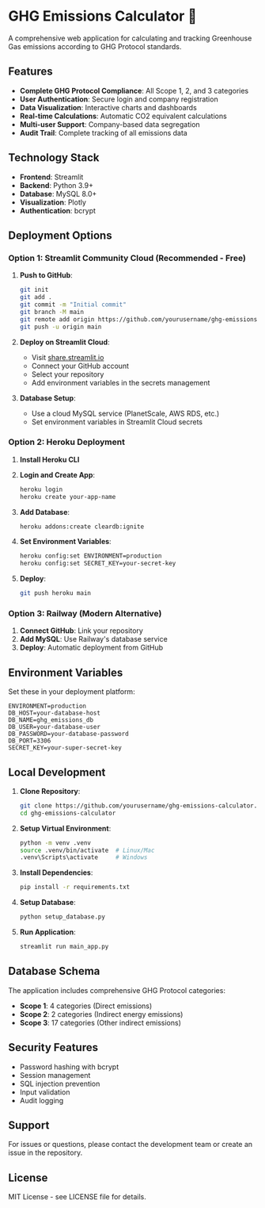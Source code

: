 # GHG Emissions Calculator 🌱

A comprehensive web application for calculating and tracking Greenhouse Gas emissions according to GHG Protocol standards.

## Features

- **Complete GHG Protocol Compliance**: All Scope 1, 2, and 3 categories
- **User Authentication**: Secure login and company registration
- **Data Visualization**: Interactive charts and dashboards
- **Real-time Calculations**: Automatic CO2 equivalent calculations
- **Multi-user Support**: Company-based data segregation
- **Audit Trail**: Complete tracking of all emissions data

## Technology Stack

- **Frontend**: Streamlit
- **Backend**: Python 3.9+
- **Database**: MySQL 8.0+
- **Visualization**: Plotly
- **Authentication**: bcrypt

## Deployment Options

### Option 1: Streamlit Community Cloud (Recommended - Free)

1. **Push to GitHub**:
   ```bash
   git init
   git add .
   git commit -m "Initial commit"
   git branch -M main
   git remote add origin https://github.com/yourusername/ghg-emissions-calculator.git
   git push -u origin main
   ```

2. **Deploy on Streamlit Cloud**:
   - Visit [share.streamlit.io](https://share.streamlit.io)
   - Connect your GitHub account
   - Select your repository
   - Add environment variables in the secrets management

3. **Database Setup**:
   - Use a cloud MySQL service (PlanetScale, AWS RDS, etc.)
   - Set environment variables in Streamlit Cloud secrets

### Option 2: Heroku Deployment

1. **Install Heroku CLI**
2. **Login and Create App**:
   ```bash
   heroku login
   heroku create your-app-name
   ```

3. **Add Database**:
   ```bash
   heroku addons:create cleardb:ignite
   ```

4. **Set Environment Variables**:
   ```bash
   heroku config:set ENVIRONMENT=production
   heroku config:set SECRET_KEY=your-secret-key
   ```

5. **Deploy**:
   ```bash
   git push heroku main
   ```

### Option 3: Railway (Modern Alternative)

1. **Connect GitHub**: Link your repository
2. **Add MySQL**: Use Railway's database service
3. **Deploy**: Automatic deployment from GitHub

## Environment Variables

Set these in your deployment platform:

```
ENVIRONMENT=production
DB_HOST=your-database-host
DB_NAME=ghg_emissions_db
DB_USER=your-database-user
DB_PASSWORD=your-database-password
DB_PORT=3306
SECRET_KEY=your-super-secret-key
```

## Local Development

1. **Clone Repository**:
   ```bash
   git clone https://github.com/yourusername/ghg-emissions-calculator.git
   cd ghg-emissions-calculator
   ```

2. **Setup Virtual Environment**:
   ```bash
   python -m venv .venv
   source .venv/bin/activate  # Linux/Mac
   .venv\Scripts\activate     # Windows
   ```

3. **Install Dependencies**:
   ```bash
   pip install -r requirements.txt
   ```

4. **Setup Database**:
   ```bash
   python setup_database.py
   ```

5. **Run Application**:
   ```bash
   streamlit run main_app.py
   ```

## Database Schema

The application includes comprehensive GHG Protocol categories:

- **Scope 1**: 4 categories (Direct emissions)
- **Scope 2**: 2 categories (Indirect energy emissions)
- **Scope 3**: 17 categories (Other indirect emissions)

## Security Features

- Password hashing with bcrypt
- Session management
- SQL injection prevention
- Input validation
- Audit logging

## Support

For issues or questions, please contact the development team or create an issue in the repository.

## License

MIT License - see LICENSE file for details.
